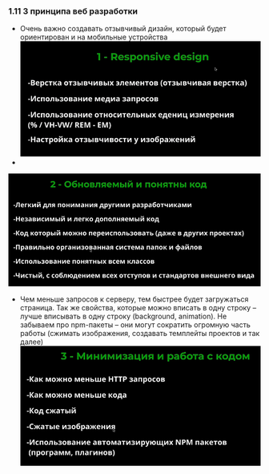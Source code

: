 ### **1.11 3 принципа веб разработки**

- Очень важно создавать отзывчивый дизайн, который будет ориентирован и на мобильные устройства
![](../_png/Pasted%20image%2020220908085236.png)
-
![](../_png/Pasted%20image%2020220908085243.png)
- Чем меньше запросов к серверу, тем быстрее будет загружаться страница. Так же свойства, которые можно вписать в одну строку – лучше вписывать в одну строку (background, animation). Не забываем про npm-пакеты – они могут сократить огромную часть работы (сжимать изображения, создавать темплейты проектов и так далее)
![](../_png/Pasted%20image%2020220908085247.png)